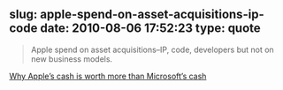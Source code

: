 slug: apple-spend-on-asset-acquisitions-ip-code
date: 2010-08-06 17:52:23
type: quote
---

> Apple spend on asset acquisitions–IP, code, developers but not on new business models.

[Why Apple’s cash is worth more than Microsoft’s cash](http://www.asymco.com/2010/08/05/why-apples-cash-is-worth-more-than-microsofts-cash/)
